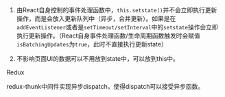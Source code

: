 1. 由React自身控制的事件处理函数中，`this.setstate()`并不会立即执行更新操作，而是会放入更新队列中（异步，合并更新）。如果是在`addEventListener`或者是`setTimeout/setInterval`中的`setstate`操作会立即执行更新操作。（React自身事件处理函数/生命周期函数触发时会赋值`isBatchingUpdates`为`true`，此时不直接执行更新state）

2. 不影响页面UI的数据可以不用放到state中，可以放到this中。

Redux

redux-thunk中间件实现异步dispatch，使得dispatch可以接受异步函数。
